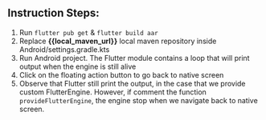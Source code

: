 ## Instruction Steps:
1. Run `flutter pub get` & `flutter build aar`
2. Replace **{{local_maven_url}}** local maven repository inside Android/settings.gradle.kts
3. Run Android project. The Flutter module contains a loop that will print output when the engine is still alive
4. Click on the floating action button to go back to native screen
5. Observe that Flutter still print the output, in the case that we provide custom FlutterEngine. However, if comment the function `provideFlutterEngine`, the engine stop when we navigate back to native screen.
